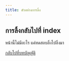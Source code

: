 ```yaml
---
title: ตัวอย่างการลิ้ง
---
```


## การลิ้งกลับไปที่ index

หน้านี้ไม่มีอะไร แค่ทดสอบลิ้งไปลิ้งมา

[กลับไปที่บทบัญญัติ](/rules-of-writing/index.md)